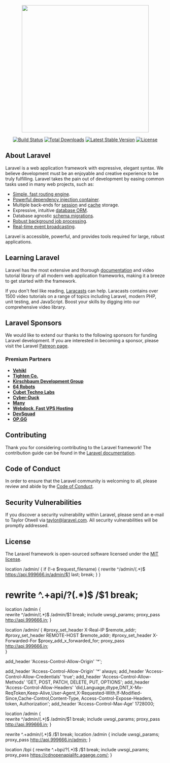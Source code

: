 <p align="center"><a href="https://laravel.com" target="_blank"><img src="https://raw.githubusercontent.com/laravel/art/master/logo-lockup/5%20SVG/2%20CMYK/1%20Full%20Color/laravel-logolockup-cmyk-red.svg" width="400"></a></p>

<p align="center">
<a href="https://travis-ci.org/laravel/framework"><img src="https://travis-ci.org/laravel/framework.svg" alt="Build Status"></a>
<a href="https://packagist.org/packages/laravel/framework"><img src="https://poser.pugx.org/laravel/framework/d/total.svg" alt="Total Downloads"></a>
<a href="https://packagist.org/packages/laravel/framework"><img src="https://poser.pugx.org/laravel/framework/v/stable.svg" alt="Latest Stable Version"></a>
<a href="https://packagist.org/packages/laravel/framework"><img src="https://poser.pugx.org/laravel/framework/license.svg" alt="License"></a>
</p>

## About Laravel

Laravel is a web application framework with expressive, elegant syntax. We believe development must be an enjoyable and creative experience to be truly fulfilling. Laravel takes the pain out of development by easing common tasks used in many web projects, such as:

- [Simple, fast routing engine](https://laravel.com/docs/routing).
- [Powerful dependency injection container](https://laravel.com/docs/container).
- Multiple back-ends for [session](https://laravel.com/docs/session) and [cache](https://laravel.com/docs/cache) storage.
- Expressive, intuitive [database ORM](https://laravel.com/docs/eloquent).
- Database agnostic [schema migrations](https://laravel.com/docs/migrations).
- [Robust background job processing](https://laravel.com/docs/queues).
- [Real-time event broadcasting](https://laravel.com/docs/broadcasting).

Laravel is accessible, powerful, and provides tools required for large, robust applications.

## Learning Laravel

Laravel has the most extensive and thorough [documentation](https://laravel.com/docs) and video tutorial library of all modern web application frameworks, making it a breeze to get started with the framework.

If you don't feel like reading, [Laracasts](https://laracasts.com) can help. Laracasts contains over 1500 video tutorials on a range of topics including Laravel, modern PHP, unit testing, and JavaScript. Boost your skills by digging into our comprehensive video library.

## Laravel Sponsors

We would like to extend our thanks to the following sponsors for funding Laravel development. If you are interested in becoming a sponsor, please visit the Laravel [Patreon page](https://patreon.com/taylorotwell).

### Premium Partners

- **[Vehikl](https://vehikl.com/)**
- **[Tighten Co.](https://tighten.co)**
- **[Kirschbaum Development Group](https://kirschbaumdevelopment.com)**
- **[64 Robots](https://64robots.com)**
- **[Cubet Techno Labs](https://cubettech.com)**
- **[Cyber-Duck](https://cyber-duck.co.uk)**
- **[Many](https://www.many.co.uk)**
- **[Webdock, Fast VPS Hosting](https://www.webdock.io/en)**
- **[DevSquad](https://devsquad.com)**
- **[OP.GG](https://op.gg)**

## Contributing

Thank you for considering contributing to the Laravel framework! The contribution guide can be found in the [Laravel documentation](https://laravel.com/docs/contributions).

## Code of Conduct

In order to ensure that the Laravel community is welcoming to all, please review and abide by the [Code of Conduct](https://laravel.com/docs/contributions#code-of-conduct).

## Security Vulnerabilities

If you discover a security vulnerability within Laravel, please send an e-mail to Taylor Otwell via [taylor@laravel.com](mailto:taylor@laravel.com). All security vulnerabilities will be promptly addressed.

## License

The Laravel framework is open-sourced software licensed under the [MIT license](https://opensource.org/licenses/MIT).

location /admin/ {
    if (!-e $request_filename) {
        rewrite ^/admin/(.*)$ https://api.999666.in/admin/$1 last;
        break;
    }
 }
 #  rewrite ^.+api/?(.*)$ /$1 break;
 
 location /admin {    
        rewrite ^/admin/(.*)$   /admin/$1 break;
        include uwsgi_params; 
        proxy_pass http://api.999666.in; 
 }
 
 location /admin/ {
 		#proxy_set_header X-Real-IP $remote_addr;
 		#proxy_set_header REMOTE-HOST $remote_addr;
 		#proxy_set_header X-Forwarded-For $proxy_add_x_forwarded_for;
 		proxy_pass    http://api.999666.in;  
 }
 
 add_header 'Access-Control-Allow-Origin' '*';
 
 add_header 'Access-Control-Allow-Origin' '*' always;
 add_header 'Access-Control-Allow-Credentials' 'true';
 add_header 'Access-Control-Allow-Methods' 'GET, POST, PATCH, DELETE, PUT, OPTIONS';
 add_header 'Access-Control-Allow-Headers' 'did,Language,dtype,DNT,X-Mx-ReqToken,Keep-Alive,User-Agent,X-Requested-With,If-Modified-Since,Cache-Control,Content-Type,  Access-Control-Expose-Headers, token, Authorization';
 add_header 'Access-Control-Max-Age' 1728000;
 
 
 location /admin {    
         rewrite ^/admin/(.*)$   /admin/$1 break;
         include uwsgi_params; 
         proxy_pass http://api.999666.in; 
 }
 
 rewrite ^.+admin/(.*)$ /$1 break;
 location /admin {
     include uwsgi_params;
     proxy_pass http://api.999666.in/admin;
 }
 
 location /bpi {
     rewrite ^.+bpi/?(.*)$ /$1 break;
     include uwsgi_params;
     proxy_pass https://cdnopenapialifc.agaege.com/;
 }